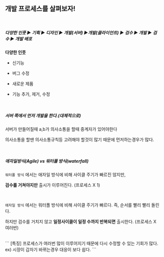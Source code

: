 ## 개발 프로세스를 살펴보자!
 <br>

##### 다양한 인풋 ▶ 기획 ▶ 디자인 ▶ 개발(서버) ▶개발(클라이언트) ▶ 검수 ▶ 개발 ▶ 검수 ▶ 개발 배포

**다양한 인풋**

- 신기능

- 버그 수정

- 새로운 제품

- 기능 추가, 제거, 수정
 <br>
 
##### 서버 쪽에서 먼저 개발을 한다.(대체적으로)

서버가 만들어질때 a,b가 의사소통을 할때 중계자가 있어야한다

의사소통을 할땐 의사소통규칙등 고려해야 할것이 많기 때문에 먼저하는경우가 많다.

 <br>

##### 애자일방식(Agile) vs 워터폴 방식(waterfall)

`워터폴 방식` 에서는 애자일 방식에 비해 사이클 주기가 빠르진 않지만, 

**검수를 거쳐야지만** 출시가 이루어진다.  (프로세스 X 1)

 <br>

`애자일 방식` 에서는 워터폴 방식에 비해 사이클 주기가 빠르다. 즉, 순서를 빨리 빨리 돌린다.

하지만 검수를 거치지 않고 **일정사이클이 일정 수까지 반복되면** 출시한다. (프로세스 X 여러번)

<br>
```
[특징]
프로세스가 여러번 많이 이루어지기 때문에 다시 수정할 수 있는 기회가 많다. 
ex) 시장이 갑자기 바뀌는경우 대응이 보다 쉽다.
```



